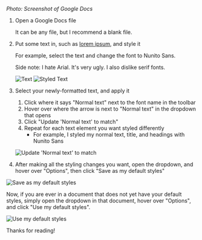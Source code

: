 *Photo: Screenshot of Google Docs*

1. Open a Google Docs file

   It can be any file, but I recommend a blank file.

2. Put some text in, such as [lorem ipsum](https://loremipsum.io/), and style it

   For example, select the text and change the font to Nunito Sans.

   Side note: I hate Arial. It's very ugly. I also dislike serif fonts.

   ![Text](https://i.ibb.co/VJ6F41c/Text.png)
   ![Styled Text](https://i.ibb.co/DDM9rrP/Styled-Text.png)

3. Select your newly-formatted text, and apply it

   1. Click where it says "Normal text" next to the font name in the toolbar
   2. Hover over where the arrow is next to "Normal text" in the dropdown that opens
   3. Click "Update 'Normal text' to match"
   4. Repeat for each text element you want styled differently
        - For example, I styled my normal text, title, and headings with Nunito Sans

    ![Update 'Normal text' to match](https://i.ibb.co/ZWWynbK/Update-Normal-Text-To-Match.png)

4. After making all the styling changes you want, open the dropdown, and hover over
   "Options", then click "Save as my default styles"

![Save as my default styles](https://i.ibb.co/4FNw8x8/Save-As-My-Default-Styles.png)

Now, if you are ever in a document that does not yet have your default styles,
simply open the dropdown in that document, hover over "Options", and click "Use
my default styles".

![Use my default styles](https://i.ibb.co/dtzVcM5/Use-My-Default-Styles.png)

Thanks for reading!
